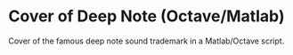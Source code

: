 # Cover of Deep Note (Octave/Matlab)
Cover of the famous deep note sound trademark in a Matlab/Octave script.
